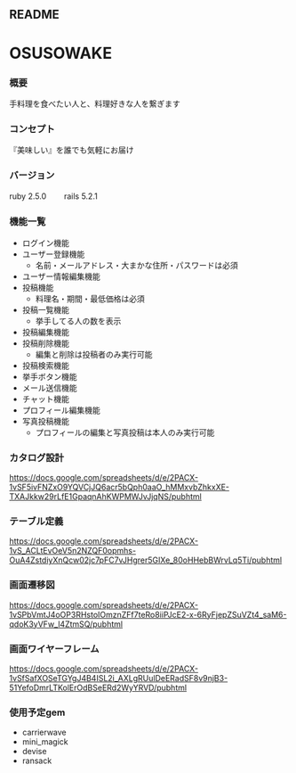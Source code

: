 ## README
# OSUSOWAKE
### 概要
手料理を食べたい人と、料理好きな人を繋ぎます
### コンセプト
『美味しい』を誰でも気軽にお届け

### バージョン
ruby 2.5.0　　
rails 5.2.1

### 機能一覧
- ログイン機能
- ユーザー登録機能
  - 名前・メールアドレス・大まかな住所・パスワードは必須
- ユーザー情報編集機能
- 投稿機能
  - 料理名・期間・最低価格は必須
- 投稿一覧機能
  - 挙手してる人の数を表示
- 投稿編集機能
- 投稿削除機能
  - 編集と削除は投稿者のみ実行可能
- 投稿検索機能
- 挙手ボタン機能
- メール送信機能
- チャット機能
- プロフィール編集機能
- 写真投稿機能
  - プロフィールの編集と写真投稿は本人のみ実行可能

### カタログ設計
https://docs.google.com/spreadsheets/d/e/2PACX-1vSF5ivFNZxO9YQVCjJQ6acr5bQph0aaO_hMMxvbZhkxXE-TXAJkkw29rLfE1GpaqnAhKWPMWJvJjqNS/pubhtml

### テーブル定義
https://docs.google.com/spreadsheets/d/e/2PACX-1vS_ACLtEvOeV5n2NZQF0opmhs-OuA4ZstdiyXnQcw02jc7pFC7vJHgrer5GIXe_80oHHebBWrvLq5Ti/pubhtml

### 画面遷移図
https://docs.google.com/spreadsheets/d/e/2PACX-1vSPbVmtJ4oOP3RHstoIOmznZFf7teRo8iiPJcE2-x-6RyFjepZSuVZt4_saM6-qdoK3yVFw_l4ZtmSQ/pubhtml
### 画面ワイヤーフレーム
https://docs.google.com/spreadsheets/d/e/2PACX-1vSfSafXOSeTGYgJ4B4ISL2i_AXLgRUulDeERadSF8v9njB3-51YefoDmrLTKolErOdBSeERd2WyYRVD/pubhtml


### 使用予定gem
* carrierwave
* mini_magick
* devise
* ransack
